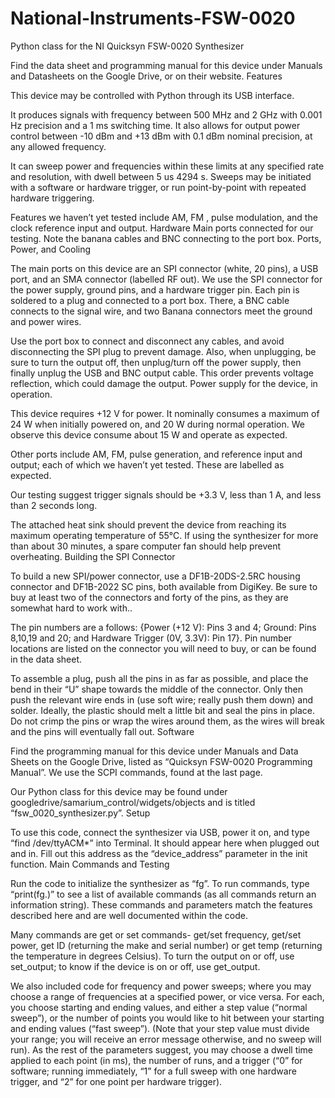 # National-Instruments-FSW-0020
Python class for the NI Quicksyn FSW-0020 Synthesizer

Find the data sheet and programming manual for this device under Manuals and Datasheets on the Google Drive, or on their website.
Features

This device may be controlled with Python through its USB interface.

It produces signals with frequency between 500 MHz and 2 GHz with 0.001 Hz precision and a 1 ms switching time. It also allows for output power control between -10 dBm and +13 dBm with 0.1 dBm nominal precision, at any allowed frequency.

It can sweep power and frequencies within these limits at any specified rate and resolution, with dwell between 5 us 4294 s. Sweeps may be initiated with a software or hardware trigger, or run point-by-point with repeated hardware triggering.

Features we haven’t yet tested include AM, FM , pulse modulation, and the clock reference input and output.
Hardware
Main ports connected for our testing. Note the banana cables and BNC connecting to the port box.
Ports, Power, and Cooling

The main ports on this device are an SPI connector (white, 20 pins), a USB port, and an SMA connector (labelled RF out). We use the SPI connector for the power supply, ground pins, and a hardware trigger pin. Each pin is soldered to a plug and connected to a port box. There, a BNC cable connects to the signal wire, and two Banana connectors meet the ground and power wires.

Use the port box to connect and disconnect any cables, and avoid disconnecting the SPI plug to prevent damage. Also, when unplugging, be sure to turn the output off, then unplug/turn off the power supply, then finally unplug the USB and BNC output cable. This order prevents voltage reflection, which could damage the output.
Power supply for the device, in operation.

This device requires +12 V for power. It nominally consumes a maximum of 24 W when initially powered on, and 20 W during normal operation. We observe this device consume about 15 W and operate as expected.

Other ports include AM, FM, pulse generation, and reference input and output; each of which we haven’t yet tested. These are labelled as expected.

Our testing suggest trigger signals should be +3.3 V, less than 1 A, and less than 2 seconds long.

The attached heat sink should prevent the device from reaching its maximum operating temperature of 55°C. If using the synthesizer for more than about 30 minutes, a spare computer fan should help prevent overheating.
Building the SPI Connector

To build a new SPI/power connector, use a DF1B-20DS-2.5RC housing connector and DF1B-2022 SC pins, both available from DigiKey. Be sure to buy at least two of the connectors and forty of the pins, as they are somewhat hard to work with..

The pin numbers are a follows: {Power (+12 V): Pins 3 and 4; Ground: Pins 8,10,19 and 20; and Hardware Trigger (0V, 3.3V): Pin 17}. Pin number locations are listed on the connector you will need to buy, or can be found in the data sheet.

To assemble a plug, push all the pins in as far as possible, and place the bend in their “U” shape towards the middle of the connector. Only then push the relevant wire ends in (use soft wire; really push them down) and solder. Ideally, the plastic should melt a little bit and seal the pins in place. Do not crimp the pins or wrap the wires around them, as the wires will break and the pins will eventually fall out.
Software

Find the programming manual for this device under Manuals and Data Sheets on the Google Drive, listed as “Quicksyn FSW-0020 Programming Manual”. We use the SCPI commands, found at the last page.

Our Python class for this device may be found under googledrive/samarium_control/widgets/objects and is titled “fsw_0020_synthesizer.py”.
Setup

To use this code, connect the synthesizer via USB, power it on, and type “find /dev/ttyACM*” into Terminal. It should appear here when plugged out and in. Fill out this address as the “device_address” parameter in the init function.
Main Commands and Testing

Run the code to initialize the synthesizer as “fg”. To run commands, type “print(fg.<command>)” to see a list of available commands (as all commands return an information string). These commands and parameters match the features described here and are well documented within the code.

Many commands are get or set commands- get/set frequency, get/set power, get ID (returning the make and serial number) or get temp (returning the temperature in degrees Celsius). To turn the output on or off, use set_output; to know if the device is on or off, use get_output.

We also included code for frequency and power sweeps; where you may choose a range of frequencies at a specified power, or vice versa. For each, you choose starting and ending values, and either a step value (“normal sweep”), or the number of points you would like to hit between your starting and ending values (“fast sweep”). (Note that your step value must divide your range; you will receive an error message otherwise, and no sweep will run). As the rest of the parameters suggest, you may choose a dwell time applied to each point (in ms), the number of runs, and a trigger (“0” for software; running immediately, “1” for a full sweep with one hardware trigger, and “2” for one point per hardware trigger).
